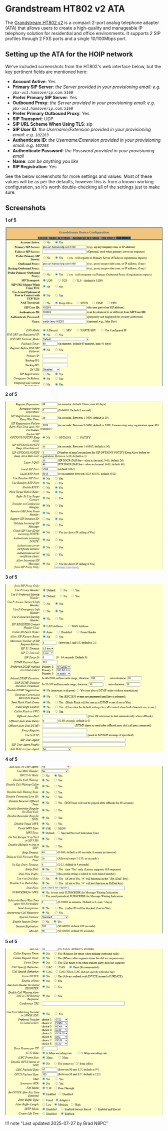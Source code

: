 # Grandstream HT802 v2 ATA

The [Grandstream HT802 v2](https://www.grandstream.com/products/gateways-and-atas/analog-telephone-adaptors/product/ht802v2) is a compact 2-port analog telephone adapter (ATA) that allows users to create a high-quality and manageable IP telephony solution for residential and office environments.  It supports 2 SIP profiles through 2 FXS ports and a single 10/100Mbps port.

## Setting up the ATA for the HOIP network

We've included screenshots from the HT802's web interface below, but the key pertinent fields are mentioned here:

* **Account Active**: Yes
* **Primary SIP Server**: _the Server provided in your provisioning email: e.g. `pbx-us1.hamsoverip.com:5160`_
* **Prefer Primary SIP Server**: Yes
* **Outbound Proxy**: _the Server provided in your provisioning email: e.g. `pbx-us1.hamsoverip.com:5160`_
* **Prefer Primary Outbound Proxy**: Yes
* **SIP Transport**: UDP
* **SIP URL Scheme When Using TLS**: sip
* **SIP User ID**: _the Username/Extension provided in your provisioning email: e.g. `102263`_
* **Authenticate ID**: _the Username/Extension provided in your provisioning email: e.g. `102263`_
* **Authenticate Password**: _the Password provided in your provisioning email_
* **Name**: _can be anything you like_
* **SIP Registration**: Yes

See the below screenshots for more settings and values.  Most of these values will be as per the defaults, however this is from a known working configuration, so it's worth double-checking all of the settings just to make sure.

## Screenshots

**1 of 5**

![Screenshot of the web interface of the Grandstream HT802 v2 - 1 of 5](./images/grandstream-ht802v2-1.jpg "Screenshot of the web interface of the Grandstream HT802 v2 - 1 of 5")

**2 of 5**

![Screenshot of the web interface of the Grandstream HT802 v2 - 2 of 5](./images/grandstream-ht802v2-2.jpg "Screenshot of the web interface of the Grandstream HT802 v2 - 2 of 5")

**3 of 5**

![Screenshot of the web interface of the Grandstream HT802 v2 - 3 of 5](./images/grandstream-ht802v2-3.jpg "Screenshot of the web interface of the Grandstream HT802 v2 - 3 of 5")

**4 of 5**

![Screenshot of the web interface of the Grandstream HT802 v2 - 4 of 5](./images/grandstream-ht802v2-4.jpg "Screenshot of the web interface of the Grandstream HT802 v2 - 4 of 5")

**5 of 5**

![Screenshot of the web interface of the Grandstream HT802 v2 - 5 of 5](./images/grandstream-ht802v2-5.jpg "Screenshot of the web interface of the Grandstream HT802 v2 - 5 of 5")

!!! note "Last updated 2025-07-27 by Brad N8PC"
